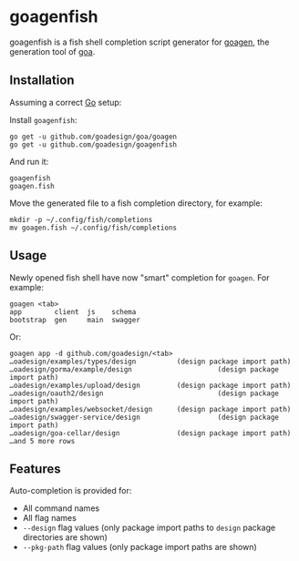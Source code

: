 # goagenfish

goagenfish is a fish shell completion script generator for
[goagen](https://goa.design/implement/goagen/), the generation tool of
[goa](https://gihub.com/goadesign/goa).

## Installation

Assuming a correct [Go](https://golang.org) setup:

Install `goagenfish`:

```
go get -u github.com/goadesign/goa/goagen
go get -u github.com/goadesign/goagenfish
```

And run it:

```
goagenfish
goagen.fish
```

Move the generated file to a fish completion directory, for example:

```
mkdir -p ~/.config/fish/completions
mv goagen.fish ~/.config/fish/completions
```

## Usage

Newly opened fish shell have now "smart" completion for `goagen`. For example:

```
goagen <tab>
app        client  js    schema 
bootstrap  gen     main  swagger
```

Or:

```
goagen app -d github.com/goadesign/<tab>
…oadesign/examples/types/design          (design package import path)  …oadesign/gorma/example/design                     (design package import path)
…oadesign/examples/upload/design         (design package import path)  …oadesign/oauth2/design                            (design package import path)
…oadesign/examples/websocket/design      (design package import path)  …oadesign/swagger-service/design                   (design package import path)
…oadesign/goa-cellar/design              (design package import path)  
…and 5 more rows
```

## Features

Auto-completion is provided for:

* All command names
* All flag names
* `--design` flag values (only package import paths to `design` package directories are shown)
* `--pkg-path` flag values (only package import paths are shown)
